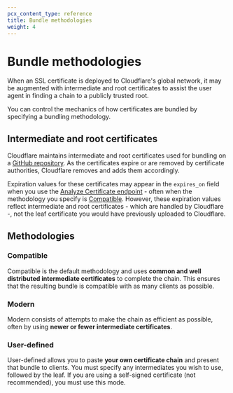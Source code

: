 ```yaml
---
pcx_content_type: reference
title: Bundle methodologies
weight: 4
---
```


# Bundle methodologies

When an SSL certificate is deployed to Cloudflare's global network, it may be augmented with intermediate and root certificates to assist the user agent in finding a chain to a publicly trusted root. 

You can control the mechanics of how certificates are bundled by specifying a bundling methodology.

## Intermediate and root certificates

Cloudflare maintains intermediate and root certificates used for bundling on a [GitHub repository](https://github.com/cloudflare/cfssl_trust). As the certificates expire or are removed by certificate authorities, Cloudflare removes and adds them accordingly.

Expiration values for these certificates may appear in the `expires_on` field when you use the [Analyze Certificate endpoint](/api/operations/analyze-certificate-analyze-certificate) - often when the methodology you specify is [Compatible](#compatible). However, these expiration values reflect intermediate and root certificates - which are handled by Cloudflare -, not the leaf certificate you would have previously uploaded to Cloudflare.

## Methodologies

### Compatible

Compatible is the default methodology and uses **common and well distributed intermediate certificates** to complete the chain. This  ensures that the resulting bundle is compatible with as many clients as possible.

### Modern

Modern consists of attempts to make the chain as efficient as possible, often by using **newer or fewer intermediate certificates**.

### User-defined

User-defined allows you to paste **your own certificate chain** and present that bundle to clients. You must specify any intermediates you wish to use, followed by the leaf. If you are using a self-signed certificate (not recommended), you must use this mode.
